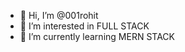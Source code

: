 - 👋 Hi, I’m @001rohit
- 👀 I’m interested in FULL STACK
- 🌱 I’m currently learning MERN STACK

<!---
001rohit/001rohit is a ✨ special ✨ repository because its `README.md` (this file) appears on your GitHub profile.
You can click the Preview link to take a look at your changes.
--->
